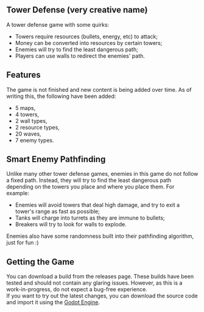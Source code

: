 ## Tower Defense (very creative name)
A tower defense game with some quirks:
- Towers require resources (bullets, energy, etc) to attack;
- Money can be converted into resources by certain towers;
- Enemies will try to find the least dangerous path;
- Players can use walls to redirect the enemies' path.

## Features
The game is not finished and new content is being added over time. As of writing this, the following have been added:
- 5 maps,
- 4 towers,
- 2 wall types,
- 2 resource types,
- 20 waves,
- 7 enemy types.

## Smart Enemy Pathfinding
Unlike many other tower defense games, enemies in this game do not follow a fixed path. Instead, they will try to find the least dangerous path depending on the towers you place and where you place them.
For example:
- Enemies will avoid towers that deal high damage, and try to exit a tower's range as fast as possible;
- Tanks will charge into turrets as they are immune to bullets;
- Breakers will try to look for walls to explode.

Enemies also have some randomness built into their pathfinding algorithm, just for fun :)

## Getting the Game
You can download a build from the releases page. These builds have been tested and should not contain any glaring issues. However, as this is a work-in-progress, do not expect a bug-free experience.  
If you want to try out the latest changes, you can download the source code and import it using the [Godot Engine](https://godotengine.org/).
